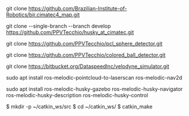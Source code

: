git clone https://github.com/Brazilian-Institute-of-Robotics/bir.cimatec4_map.git

git clone --single-branch --branch develop https://github.com/PPVTecchio/husky_at_cimatec.git

git clone https://github.com/PPVTecchio/pcl_sphere_detector.git

git clone https://github.com/PPVTecchio/colored_ball_detector.git

git clone https://bitbucket.org/DataspeedInc/velodyne_simulator.git

sudo apt install ros-melodic-pointcloud-to-laserscan ros-melodic-nav2d

sudo apt install ros-melodic-husky-gazebo ros-melodic-husky-navigator ros-melodic-husky-description ros-melodic-husky-control

$ mkdir -p ~/catkin_ws/src
$ cd ~/catkin_ws/
$ catkin_make